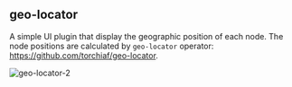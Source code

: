 ## geo-locator

A simple UI plugin that display the geographic position of each node. The node positions are calculated by `geo-locator` operator: https://github.com/torchiaf/geo-locator.

![geo-locator-2](https://user-images.githubusercontent.com/26394656/216402882-4b632ed8-a325-44ea-a243-b2fd955ea3c2.png)
